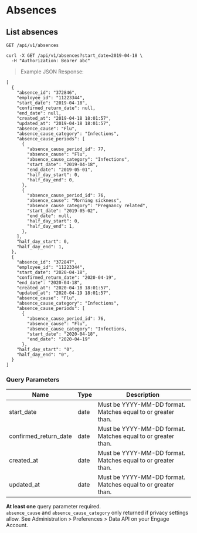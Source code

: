 # Absences

## List absences
`GET /api/v1/absences`

```
curl -X GET /api/v1/absences?start_date=2019-04-18 \
  -H "Authorization: Bearer abc"
```

> Example JSON Response:

```
[
  {
    "absence_id": "372846",
    "employee_id": "11223344",
    "start_date": "2019-04-18",
    "confirmed_return_date": null,
    "end_date": null,
    "created_at": "2019-04-18 18:01:57", 
    "updated_at": "2019-04-18 18:01:57", 
    "absence_cause": "Flu",
    "absence_cause_category": "Infections",
    "absence_cause_periods": [
      {
        "absence_cause_period_id": 77,
        "absence_cause": "Flu",
        "absence_cause_category": "Infections",
        "start_date": "2019-04-18",
        "end_date": "2019-05-01",
        "half_day_start": 0,
        "half_day_end": 0,
      },
      {
        "absence_cause_period_id": 76,
        "absence_cause": "Morning sickness",
        "absence_cause_category": "Pregnancy related",
        "start_date": "2019-05-02",
        "end_date": null,
        "half_day_start": 0,
        "half_day_end": 1,
      },
    ],
    "half_day_start": 0,
    "half_day_end": 1,
  },
  {
    "absence_id": "372847",
    "employee_id": "11223344",
    "start_date": "2020-04-18",
    "confirmed_return_date": "2020-04-19",
    "end_date": "2020-04-18",
    "created_at": "2020-04-18 18:01:57",
    "updated_at": "2020-04-19 18:01:57",
    "absence_cause": "Flu",
    "absence_cause_category": "Infections",
    "absence_cause_periods": [
      {
        "absence_cause_period_id": 76,
        "absence_cause": "Flu",
        "absence_cause_category": "Infections,
        "start_date": "2020-04-18",
        "end_date": "2020-04-19"
      },
    "half_day_start": "0",
    "half_day_end": "0",
  }
]
```

### Query Parameters

Name | Type | Description
--------- | ------- | -----------
start_date | date | Must be YYYY-MM-DD format. Matches equal to or greater than.
confirmed_return_date | date | Must be YYYY-MM-DD format. Matches equal to or greater than.
created_at | date | Must be YYYY-MM-DD format. Matches equal to or greater than.
updated_at | date | Must be YYYY-MM-DD format. Matches equal to or greater than.

<aside class="warning">
  <strong>At least one</strong> query parameter required.
</aside>

<aside class="notice notice-info">
  <code>absence_cause</code> and <code>absence_cause_category</code> only returned if privacy settings allow. See Administration > Preferences > Data API on your Engage Account.
</aside>
